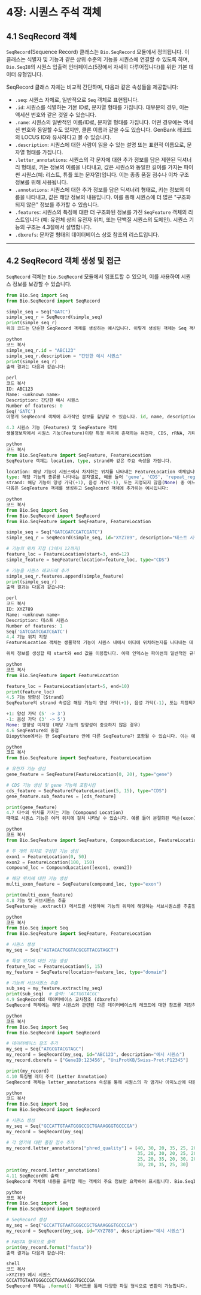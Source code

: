 # 4장: 시퀀스 주석 객체

## 4.1 SeqRecord 객체

`SeqRecord`(Sequence Record) 클래스는 `Bio.SeqRecord` 모듈에서 정의됩니다. 이 클래스는 식별자 및 기능과 같은 상위 수준의 기능을 시퀀스에 연결할 수 있도록 하며, `Bio.SeqIO`의 시퀀스 입출력 인터페이스(5장에서 자세히 다루어집니다)를 위한 기본 데이터 유형입니다.

SeqRecord 클래스 자체는 비교적 간단하며, 다음과 같은 속성들을 제공합니다:

- `.seq`: 시퀀스 자체로, 일반적으로 `Seq` 객체로 표현됩니다.
- `.id`: 시퀀스를 식별하는 기본 ID로, 문자열 형태를 가집니다. 대부분의 경우, 이는 액세션 번호와 같은 것일 수 있습니다.
- `.name`: 시퀀스의 일반적인 이름/ID로, 문자열 형태를 가집니다. 어떤 경우에는 액세션 번호와 동일할 수도 있지만, 클론 이름과 같을 수도 있습니다. GenBank 레코드의 LOCUS ID와 유사하다고 볼 수 있습니다.
- `.description`: 시퀀스에 대한 사람이 읽을 수 있는 설명 또는 표현적 이름으로, 문자열 형태를 가집니다.
- `.letter_annotations`: 시퀀스의 각 문자에 대한 추가 정보를 담은 제한된 딕셔너리 형태로, 키는 정보의 이름을 나타내고, 값은 시퀀스와 동일한 길이를 가지는 파이썬 시퀀스(예: 리스트, 튜플 또는 문자열)입니다. 이는 종종 품질 점수나 이차 구조 정보를 위해 사용됩니다.
- `.annotations`: 시퀀스에 대한 추가 정보를 담은 딕셔너리 형태로, 키는 정보의 이름을 나타내고, 값은 해당 정보의 내용입니다. 이를 통해 시퀀스에 더 많은 "구조화되지 않은" 정보를 추가할 수 있습니다.
- `.features`: 시퀀스의 특징에 대한 더 구조화된 정보를 가진 `SeqFeature` 객체의 리스트입니다 (예: 유전체 상의 유전자 위치, 또는 단백질 시퀀스의 도메인). 시퀀스 기능의 구조는 4.3절에서 설명합니다.
- `.dbxrefs`: 문자열 형태의 데이터베이스 상호 참조의 리스트입니다.

---

## 4.2 SeqRecord 객체 생성 및 접근

`SeqRecord` 객체는 `Bio.SeqRecord` 모듈에서 임포트할 수 있으며, 이를 사용하여 시퀀스 정보를 보강할 수 있습니다.

```python
from Bio.Seq import Seq
from Bio.SeqRecord import SeqRecord

simple_seq = Seq("GATC")
simple_seq_r = SeqRecord(simple_seq)
print(simple_seq_r)
위의 코드는 단순한 SeqRecord 객체를 생성하는 예시입니다. 이렇게 생성된 객체는 Seq 객체 외에도 추가적인 주석 정보를 담을 수 있습니다.

python
코드 복사
simple_seq_r.id = "ABC123"
simple_seq_r.description = "간단한 예시 시퀀스"
print(simple_seq_r)
출력 결과는 다음과 같습니다:

perl
코드 복사
ID: ABC123
Name: <unknown name>
Description: 간단한 예시 시퀀스
Number of features: 0
Seq('GATC')
이렇게 SeqRecord 객체에 추가적인 정보를 할당할 수 있습니다. id, name, description 등은 SeqRecord 객체에 흔히 사용되는 속성들입니다.

4.3 시퀀스 기능 (Features) 및 SeqFeature 객체
생물정보학에서 시퀀스 기능(Feature)이란 특정 위치에 존재하는 유전자, CDS, rRNA, 기타 기능적 요소 등을 의미합니다. Biopython에서는 이러한 기능을 SeqFeature 객체로 표현하며, 이는 Bio.SeqFeature 모듈에서 임포트할 수 있습니다.

python
코드 복사
from Bio.SeqFeature import SeqFeature, FeatureLocation
SeqFeature 객체는 location, type, strand와 같은 주요 속성을 가집니다.

location: 해당 기능이 시퀀스에서 차지하는 위치를 나타내는 FeatureLocation 객체입니다.
type: 해당 기능의 종류를 나타내는 문자열로, 예를 들어 'gene', 'CDS', 'repeat_region' 등이 될 수 있습니다.
strand: 해당 기능이 양성 가닥(+1), 음성 가닥(-1), 또는 지정되지 않음(None) 중 어느 것인지 나타내는 정보입니다.
다음은 SeqFeature 객체를 생성하고 SeqRecord 객체에 추가하는 예시입니다:

python
코드 복사
from Bio.Seq import Seq
from Bio.SeqRecord import SeqRecord
from Bio.SeqFeature import SeqFeature, FeatureLocation

simple_seq = Seq("GATCGATCGATCGATC")
simple_seq_r = SeqRecord(simple_seq, id="XYZ789", description="테스트 시퀀스")

# 기능의 위치 지정 (3에서 12까지)
feature_loc = FeatureLocation(start=3, end=12)
simple_feature = SeqFeature(location=feature_loc, type="CDS")

# 기능을 시퀀스 레코드에 추가
simple_seq_r.features.append(simple_feature)
print(simple_seq_r)
출력 결과는 다음과 같습니다:

perl
코드 복사
ID: XYZ789
Name: <unknown name>
Description: 테스트 시퀀스
Number of features: 1
Seq('GATCGATCGATCGATC')
4.4 기능 위치 지정
FeatureLocation 객체는 생물학적 기능이 시퀀스 내에서 어디에 위치하는지를 나타내는 데 사용됩니다. 이는 시퀀스의 서브시퀀스(부분 시퀀스)를 나타낼 때 유용하게 사용됩니다.

위치 정보를 생성할 때 start와 end 값을 이용합니다. 이때 인덱스는 파이썬의 일반적인 규칙을 따르며 0부터 시작하고, 끝 인덱스는 포함되지 않습니다. 예를 들어, FeatureLocation(5, 10)은 시퀀스의 5번째부터 9번째까지의 서브시퀀스를 나타냅니다.

python
코드 복사
from Bio.SeqFeature import FeatureLocation

feature_loc = FeatureLocation(start=5, end=10)
print(feature_loc)
4.5 기능 방향성 (Strand)
SeqFeature의 strand 속성은 해당 기능이 양성 가닥(+1), 음성 가닥(-1), 또는 지정되지 않음(None)인지 나타냅니다.

+1: 양성 가닥 (5' -> 3')
-1: 음성 가닥 (3' -> 5')
None: 방향성 미지정 (해당 기능의 방향성이 중요하지 않은 경우)
4.6 SeqFeature의 중첩
Biopython에서는 한 SeqFeature 안에 다른 SeqFeature가 포함될 수 있습니다. 이는 예를 들어 유전자(gene) 기능 안에 코딩 서열(CDS)과 같은 기능이 포함되는 경우 유용합니다. 이를 위해 SubFeature 리스트를 SeqFeature에 추가할 수 있습니다.

python
코드 복사
from Bio.SeqFeature import SeqFeature, FeatureLocation

# 유전자 기능 생성
gene_feature = SeqFeature(FeatureLocation(0, 20), type="gene")

# CDS 기능 생성 및 gene 기능에 포함시킴
cds_feature = SeqFeature(FeatureLocation(5, 15), type="CDS")
gene_feature.sub_features = [cds_feature]

print(gene_feature)
4.7 다수의 위치를 가지는 기능 (Compound Location)
때때로 시퀀스 기능은 여러 위치에 걸쳐 나타날 수 있습니다. 예를 들어 분절화된 엑손(exon)은 시퀀스의 비연속적인 부분에 위치할 수 있습니다. Biopython에서는 이러한 비연속적 기능을 CompoundLocation 객체로 표현합니다.

python
코드 복사
from Bio.SeqFeature import SeqFeature, CompoundLocation, FeatureLocation

# 두 개의 위치로 구성된 기능 생성
exon1 = FeatureLocation(0, 50)
exon2 = FeatureLocation(100, 150)
compound_loc = CompoundLocation([exon1, exon2])

# 해당 위치에 대한 기능 생성
multi_exon_feature = SeqFeature(compound_loc, type="exon")

print(multi_exon_feature)
4.8 기능 및 서브시퀀스 추출
SeqFeature는 .extract() 메서드를 사용하여 기능의 위치에 해당하는 서브시퀀스를 추출할 수 있습니다.

python
코드 복사
from Bio.Seq import Seq
from Bio.SeqFeature import SeqFeature, FeatureLocation

# 시퀀스 생성
my_seq = Seq("AGTACACTGGTACGCGTTACGTAGCT")

# 특정 위치에 대한 기능 생성
feature_loc = FeatureLocation(5, 15)
my_feature = SeqFeature(location=feature_loc, type="domain")

# 기능의 서브시퀀스 추출
sub_seq = my_feature.extract(my_seq)
print(sub_seq)  # 출력: 'ACTGGTACGC'
4.9 SeqRecord의 데이터베이스 교차참조 (dbxrefs)
SeqRecord 객체에는 해당 시퀀스와 관련된 다른 데이터베이스의 레코드에 대한 참조를 저장하는 dbxrefs 속성이 있습니다. 이 속성은 문자열로 구성된 리스트 형태로 저장됩니다.

python
코드 복사
from Bio.Seq import Seq
from Bio.SeqRecord import SeqRecord

# 데이터베이스 참조 추가
my_seq = Seq("ATGCGTACGTAGC")
my_record = SeqRecord(my_seq, id="ABC123", description="예시 시퀀스")
my_record.dbxrefs = ["GeneID:123456", "UniProtKB/Swiss-Prot:P12345"]

print(my_record)
4.10 특징별 레터 주석 (Letter Annotation)
SeqRecord 객체는 letter_annotations 속성을 통해 시퀀스의 각 염기나 아미노산에 대한 추가 정보를 저장할 수 있습니다. 이 속성은 사전(dictionary) 형태로 저장되며, 키는 정보의 이름이고, 값은 시퀀스와 길이가 동일한 파이썬 시퀀스(예: 리스트, 튜플)입니다.

python
코드 복사
from Bio.Seq import Seq
from Bio.SeqRecord import SeqRecord

# 시퀀스 생성
my_seq = Seq("GCCATTGTAATGGGCCGCTGAAAGGGTGCCCGA")
my_record = SeqRecord(my_seq)

# 각 염기에 대한 품질 점수 추가
my_record.letter_annotations["phred_quality"] = [40, 30, 20, 35, 25, 20, 30, 35, 20, 25,
                                                 35, 20, 30, 20, 25, 20, 30, 35, 30, 40,
                                                 25, 20, 35, 20, 30, 20, 25, 40, 20, 35,
                                                 30, 20, 35, 25, 30]
print(my_record.letter_annotations)
4.11 SeqRecord의 출력
SeqRecord 객체의 내용을 출력할 때는 객체의 주요 정보만 요약하여 표시됩니다. Bio.SeqIO 모듈을 사용하면 시퀀스를 다양한 형식으로 파일에 저장하거나 읽어올 수 있습니다. 이러한 기능은 5장에서 자세히 다룰 예정입니다.

python
코드 복사
from Bio.Seq import Seq
from Bio.SeqRecord import SeqRecord

# SeqRecord 생성
my_seq = Seq("GCCATTGTAATGGGCCGCTGAAAGGGTGCCCGA")
my_record = SeqRecord(my_seq, id="XYZ789", description="예시 시퀀스")

# FASTA 형식으로 출력
print(my_record.format("fasta"))
출력 결과는 다음과 같습니다:

shell
코드 복사
>XYZ789 예시 시퀀스
GCCATTGTAATGGGCCGCTGAAAGGGTGCCCGA
SeqRecord 객체는 .format() 메서드를 통해 다양한 파일 형식으로 변환이 가능합니다.